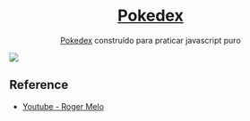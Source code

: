 <h1 align="center">
<br>
<a href="https://dyhalmeida.github.io/Pokedex">Pokedex</a>
</h1>

<p align="center"><a href="https://dyhalmeida.github.io/Pokedex">Pokedex</a> construído para praticar javascript puro</p>

![](https://github.com/dyhalmeida/Pokedex/blob/master/gif/pokedex.gif)

## Reference
- [Youtube - Roger Melo](https://youtu.be/Uptu3NrBFBM)
